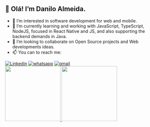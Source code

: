 ## 👋 Olá! I’m Danilo Almeida.
- 👀 I’m interested in software development for web and mobile.
- 🌱 I’m currently learning and working with JavaScript, TypeScript, NodeJS, focused in React Native and JS, and also supporting the backend demands in Java.
- 💞️ I’m looking to collaborate on Open Source projects and Web developments ideas.
- 📫 You can to reach me:

<div>
<a href="https://www.linkedin.com/in/danilo-alcidinei-almeida-b758b870/" target="_blank"><img src="https://img.shields.io/badge/LinkedIn-0077B5?style=for-the-badge&amp;logo=linkedin&amp;logoColor=white" style="max-width: 100%;" alt="Linkedin"></a> <a href="https://api.whatsapp.com/send?phone=5515981511367" target="_blank"><img src="https://img.shields.io/badge/WhatsApp-25D366?style=for-the-badge&logo=whatsapp&logoColor=white" alt="whatsapp"></a> <a href="mailto:daniloalalmeida@gmail.com?subject=Contato via GitHub" target="_blank"><img src="https://img.shields.io/badge/Gmail-D14836?style=for-the-badge&logo=gmail&logoColor=white" alt="gmail"></a><br>
</div>

<div>
<a href="https://github.com/daniloalalmeida-dev?tab=repositories/">
<img height="180em" src="https://github-readme-stats.vercel.app/api?username=daniloalalmeida-dev&show_icons=true&theme=merko">
<img height="180em" src="https://github-readme-stats.vercel.app/api/top-langs/?username=daniloalalmeida-dev&layout=compact&langs_count=16&theme=merko"/>
</div>
